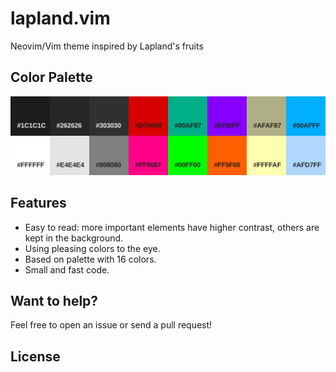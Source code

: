# lapland.vim
Neovim/Vim theme inspired by Lapland's fruits

Color Palette
-------------
![Color Palette](./color-palette.png)

Features
--------
* Easy to read: more important elements have higher contrast, others are kept in the background.
* Using pleasing colors to the eye.
* Based on palette with 16 colors.
* Small and fast code.

Want to help?
-------------
Feel free to open an issue or send a pull request!

License
-------
[MIT]: https://en.wikipedia.org/wiki/MIT_License
